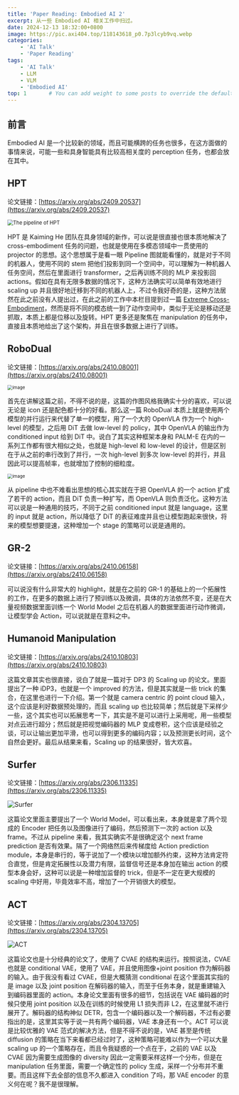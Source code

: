 ```yaml
---
title: 'Paper Reading: Embodied AI 2'
excerpt: 从一些 Embodied AI 相关工作中扫过。
date: 2024-12-13 18:32:00+0800
image: https://pic.axi404.top/118143618_p0.7p3lcyb9vq.webp
categories:
    - 'AI Talk'
    - 'Paper Reading'
tags:
    - 'AI Talk'
    - LLM
    - VLM
    - 'Embodied AI'
top: 1       # You can add weight to some posts to override the default sorting (date descending)
---
```


## 前言

Embodied AI 是一个比较新的领域，而且可能横跨的任务也很多，在这方面做的事情来说，可能一些和具身智能具有比较高相关度的 perception 任务，也都会放在其中。

## HPT

论文链接：[https://arxiv.org/abs/2409.20537](https://arxiv.org/abs/2409.20537)

<img src="https://pic.axi404.top/image.60u8wwy8i3.webp" alt="The pipeline of HPT" style="zoom:80%;" />

HPT 是 Kaiming He 团队在具身领域的新作，可以说是很直接也很本质地解决了 cross-embodiment 任务的问题，也就是使用在多模态领域中一贯使用的 projector 的思想。这个思想属于是看一眼 Pipeline 图就能看懂的，就是对于不同的机器人，使用不同的 stem 把他们投影到同一个空间中，可以理解为一种机器人任务空间，然后在里面进行 transformer，之后再训练不同的 MLP 来投影回 actions。假如在具有无限多数据的情况下，这种方法确实可以简单有效地进行 scaling up 并且很好地迁移到不同的机器人上，不过令我好奇的是，这种方法居然在此之前没有人提出过，在此之前的工作中本栏目提到过一篇 [Extreme Cross-Embodiment](https://arxiv.org/abs/2402.19432)，然而是将不同的模态统一到了动作空间中，类似于无论是移动还是抓取，本质上都是位移以及旋转。HPT 更多还是聚焦在 manipulation 的任务中，直接且本质地给出了这个架构，并且在很多数据上进行了训练。

## RoboDual

论文链接：[https://arxiv.org/abs/2410.08001](https://arxiv.org/abs/2410.08001)

<img src="https://pic.axi404.top/image.4jo3v6aymf.webp" alt="image" style="zoom:70%;" />

首先在讲解这篇之前，不得不说的是，这篇的作图风格我确实十分的喜欢，可以说无论是 icon 还是配色都十分的好看。那么这一篇 RoboDual 本质上就是使用两个模型的并行运行来代替了单一的模型，用了一个大的 OpenVLA 作为一个 high-level 的模型，之后用 DiT 去做 low-level 的 policy，其中 OpenVLA 的输出作为 conditioned input 给到 DiT 中。说白了其实这种框架本身和 PALM-E 在内的一系列工作都有很大相似之处，也就是 high-level 和 low-level 的设计，但是区别在于从之前的串行改到了并行，一次 high-level 到多次 low-level 的并行，并且因此可以提高帧率，也就增加了控制的细粒度。

<img src="https://pic.axi404.top/image.4xujm1jr7w.webp" alt="image" style="zoom:70%;" />

从 pipeline 中也不难看出思想的核心其实就在于把 OpenVLA 的一个 action 扩成了若干的 action，而且 DiT 负责一种扩写，而 OpenVLA 则负责泛化。这种方法可以说是一种通用的技巧，不同于之前 conditioned input 就是 language，这里的 input 就是 action，所以降低了 DiT 的表征难度并且也让模型跑起来很快，将来的模型想要提速，这种增加一个 stage 的策略可以说是通用的。

## GR-2

论文链接：[https://arxiv.org/abs/2410.06158](https://arxiv.org/abs/2410.06158)

可以说没有什么非常大的 highlight，就是在之前的 GR-1 的基础上的一个拓展性的工作，在更多的数据上进行了预训练以及微调，具体的方法依然不变，还是在大量视频数据里面训练一个 World Model 之后在机器人的数据里面进行动作微调，让模型学会 Action，可以说就是在意料之中。

## Humanoid Manipulation

论文链接：[https://arxiv.org/abs/2410.10803](https://arxiv.org/abs/2410.10803)

这篇文章其实也很直接，说白了就是一篇对于 DP3 的 Scaling up 的论文。里面提出了一种 iDP3，也就是一个 improved 的方法，但是其实就是一些 trick 的集合，在这里也进行一下介绍。第一个就是 camera centric 的 point cloud 输入，这个应该是利好数据预处理的，而且 scaling up 也比较简单；然后就是下采样少一些，这个其实也可以拓展思考一下，其实是不是可以进行上采用呢，用一些模型对点云进行超分；然后就是把视觉编码器的 MLP 变成卷积，这个应该是经验之谈，可以让输出更加平滑，也可以得到更多的编码内容；以及预测更长时间，这个自然会更好。最后从结果来看，Scaling up 的结果很好，皆大欢喜。

## Surfer

论文链接：[https://arxiv.org/abs/2306.11335](https://arxiv.org/abs/2306.11335)

![Surfer](https://pic.axi404.top/Surfer.8adam0a9tq.webp)

这篇论文里面主要提出了一个 World Model，可以看出来，本身就是拿了两个现成的 Encoder 把任务以及图像进行了编码，然后预测下一次的 action 以及 frame。不过从 pipeline 来看，我其实确实不是很确定这个 next frame prediction 是否有效果。隔了一个网络然后来传梯度给 Action prediction module，本身是串行的，等于说加了一个模块以增加额外约束，这种方法肯定符合直觉，但是肯定拓展性以及潜力有限，监督信号还是本身加在输出 action 的模型本身会好，这种可以说是一种增加监督的 trick，但是不一定在更大规模的 scaling 中好用，毕竟效率不高，增加了一个开销很大的模型。

## ACT

论文链接：[https://arxiv.org/abs/2304.13705](https://arxiv.org/abs/2304.13705)

![ACT](https:/pic.axi404.top/image.eskdeuqyp.webp)

这篇论文也是十分经典的论文了，使用了 CVAE 的结构来运行。按照说法，CVAE 也就是 conditional VAE，使用了 VAE，并且使用图像+joint position 作为解码器的输入。由于我没有看过 CVAE，但是大概猜测 conditional 在这个里面其实指的是 image 以及 joint position 在解码器的输入，而至于任务本身，就是重建输入到编码器里面的 action。本身论文里面有很多的细节，包括说在 VAE 编码器的时候只使用 joint position 以及在训练的时候使用 L1 损失而非 L2，在这里就不进行展开了。解码器的结构神似 DETR，包含一个编码器以及一个解码器，不过有必要指出的是，这里其实等于说一共有两个编码器，VAE 本身还有一个。ACT 可以说是比较优雅的 VAE 范式的解决方法，但是不得不说的是，VAE 甚至是传统 diffusion 的策略在当下来看都已经过时了，这种策略可能难以作为一个可以大量 scaling up 的一个策略存在，而且令我疑惑的一个点在于，之前的 VAE 以及 CVAE 因为需要生成图像的 diversity 因此一定需要采样这样一个分布，但是在 manipulation 任务里面，需要一个确定性的 policy 生成，采样一个分布并不重要。而且这样下去全部的信息不久都进入 condition 了吗，那 VAE encoder 的意义何在呢？我不是很理解。